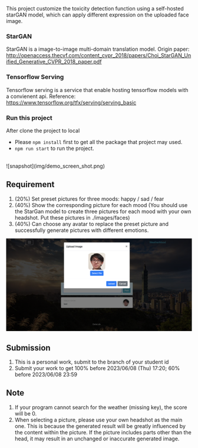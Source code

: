 This project customize the toxicity detection function using a self-hosted starGAN model,
which can apply different expression on the uploaded face image.

### StarGAN
StarGAN is a image-to-image multi-domain translation model.
Origin paper: http://openaccess.thecvf.com/content_cvpr_2018/papers/Choi_StarGAN_Unified_Generative_CVPR_2018_paper.pdf

### Tensorflow Serving
Tensorflow serving is a service that enable hosting tensorflow models with a convienent api.
Reference: https://www.tensorflow.org/tfx/serving/serving_basic

### Run this project
After clone the project to local
- Please `npm install` first to get all the package that project may used.
- `npm run start` to run the project.
<br>
![snapshot](img/demo_screen_shot.png)

## Requirement

1. (20%) Set preset pictures for three moods: happy / sad / fear
2. (40%) Show the corresponding picture for each mood (You should use the StarGan model to create three pictures for each mood with your own headshot. Put these pictures in ./images/faces)
3. (40%) Can choose any avatar to replace the preset picture and successfully generate pictures with different emotions.

![snapshot](img/demo_screen_shot2.png)

## Submission

1. This is a personal work, submit to the branch of your student id
2. Submit your work to get 100% before 2023/06/08 (Thu) 17:20; 60% before 2023/06/08 23:59

## Note

1. If your program cannot search for the weather (missing key), the score will be 0.
2. When selecting a picture, please use your own headshot as the main one. This is because the generated result will be greatly influenced by the content within the picture. If the picture includes parts other than the head, it may result in an unchanged or inaccurate generated image.